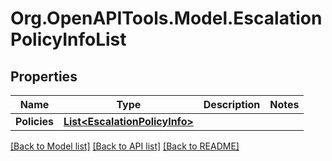 # Org.OpenAPITools.Model.EscalationPolicyInfoList
## Properties

Name | Type | Description | Notes
------------ | ------------- | ------------- | -------------
**Policies** | [**List&lt;EscalationPolicyInfo&gt;**](EscalationPolicyInfo.md) |  | 

[[Back to Model list]](../README.md#documentation-for-models) [[Back to API list]](../README.md#documentation-for-api-endpoints) [[Back to README]](../README.md)

